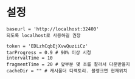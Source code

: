 
# 설정

    baseurl = 'http://localhost:32400'
    되도록 localhost로 사용하길 권장

    token = 'EDLzhCqbEjXvwQuziiCz'
    tarProgress = 0.9 # 90% 이상 시청
    intervalTime = 10
    fragmentTime = 20 # 앞부분 몇 초를 잘라서 다운받을지
    cacheDir = "" # 캐시폴더 디렉토리. 블랭크면 현재위치
